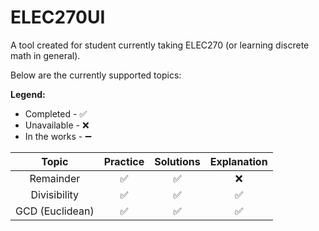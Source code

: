 # ELEC270UI
A tool created for student currently taking ELEC270 (or learning discrete math in general).

Below are the currently supported topics:

__Legend:__
- Completed - ✅
- Unavailable - ❌
- In the works - ➖
   
| Topic | Practice | Solutions | Explanation |
| :---: | :---: | :---: | :---: |
| Remainder | ✅ | ✅ | ❌ |
| Divisibility | ✅ | ✅ | ✅ |
| GCD (Euclidean) | ✅ | ✅ | ✅ |
